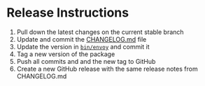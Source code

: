 # Release Instructions

 1. Pull down the latest changes on the current stable branch
 2. Update and commit the [CHANGELOG.md](./CHANGELOG.md) file
 3. Update the version in [`bin/envoy`](./bin/envoy) and commit it
 4. Tag a new version of the package
 5. Push all commits and and the new tag to GitHub
 6. Create a new GitHub release with the same release notes from CHANGELOG.md
